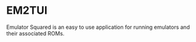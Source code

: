 # EM2TUI
Emulator Squared is an easy to use application for running emulators and their associated ROMs.
